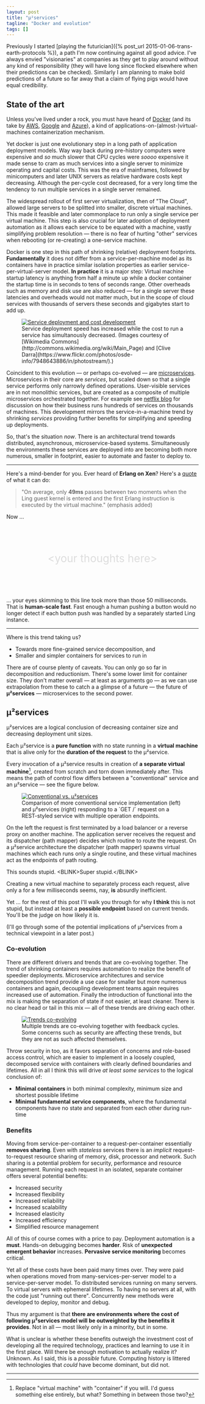 ```yaml
---
layout: post
title: "µ²services"
tagline: "Docker and evolution"
tags: []
---
```


Previously I started [playing the futurician]({% post_url 2015-01-06-trans-earth-protocols %}), a path I'm now continuing against all good advice. I've always envied "visionaries" at companies as they get to play around without any kind of responsibility (they will have long since flocked elsewhere when their predictions can be checked). Similarly I am planning to make bold predictions of a future so far away that a claim of flying pigs would have equal credibility.

## State of the art

Unless you've lived under a rock, you must have heard of
[Docker](https://www.docker.com/) (and its take by
[AWS](http://aws.amazon.com/ecs/),
[Google](https://cloud.google.com/compute/docs/containers) and
[Azure](http://news.microsoft.com/2014/10/15/dockerpr/)), a kind of
applications-on-(almost-)virtual-machines containerization mechanism.

Yet docker is just one evolutionary step in a long path of application
deployment models. Way way back during pre-history computers were
expensive and *so* much slower that CPU cycles were *soooo* expensive
it made sense to cram as much services into a single server to
minimize operating and capital costs. This was the era of mainframes,
followed by minicomputers and later UNIX servers as relative hardware
costs kept decreasing. Although the per-cycle cost decreased, for a
very long time the tendency to run multiple services in a single
server remained.

The widespread rollout of first server virtualization, then of "The
Cloud", allowed large servers to be splitted into smaller, discrete
virtual machines. This made it feasible and later commonplace to run
only a single service per virtual machine. This step is also crucial
for later adoption of deployment automation as it allows each service
to be equated with a machine, vastly simplifying problem resolution —
there is no fear of hurting "other" services when rebooting (or
re-creating) a one-service machine.

Docker is one step in this path of shrinking (relative) deployment
footprints. **Fundamentally** it does not differ from a
service-per-machine model as its containers have in practice similar
isolation properties as earlier service-per-virtual-server model. **In
practice** it is a major step: Virtual machine startup latency is
anything from half a minute up while a docker container the startup
time is in seconds to tens of seconds range. Other overheads such as
memory and disk use are also reduced — for a single server these
latencies and overheads would not matter much, but in the scope of
cloud services with thousands of servers these seconds and gigabytes
start to add up.

<figure> <a href="/assets/posts/mainframe-to-cloud.png"><img
src="/assets/posts/mainframe-to-cloud.png" alt="Service deployment and
cost development"></a>

<figcaption>Service deployment speed has increased while the cost to
run a service has simultanously decreased. (Images courtesy of [Wikimedia
Commons](http://commons.wikimedia.org/wiki/Main_Page) and
[Clive
Darra](https://www.flickr.com/photos/osde-info/7948643886/in/photostream/).)
</figcaption>

</figure>

Coincident to this evolution — or perhaps co-evolved — are
[microservices](http://www.infoq.com/interviews/adrian-cockcroft-microservices-devops). Microservices
in their core are *services*, but scaled down so that a single service
performs only narrowly defined operations. User-visible services are
in not monolithic services, but are created as a composite of multiple
microservices orchestrated together. For example see
[netflix blog](http://techblog.netflix.com/2012/06/netflix-operations-part-i-going.html)
for discussion on how their business runs hundreds of services on
thousands of machines. This development mirrors the
service-in-a-machine trend by shrinking *services* providing further
benefits for simplifying and speeding up deployments.

So, that's the situation *now*. There is an architectural trend
towards distributed, asynchronous, microservice-based
systems. Simultaneously the environments these services are deployed
into are becoming both more numerous, smaller in footprint, easier to
automate and faster to deploy to.

----

Here's a mind-bender for you. Ever heard of **Erlang on Xen**? Here's
a [quote](http://erlangonxen.org/test/latency) of what it can do:

> "On average, only **49ms** passes between two moments when the Ling
> guest kernel is entered and the first Erlang instruction is executed
> by the virtual machine." (emphasis added)

Now …

<div style="margin: 3em 0; text-align: center; font-size: 200%; color:#ddd;">
&lt;your thoughts here&gt;
</div>

… your eyes skimming to this line took more than those 50
milliseconds. That is **human-scale fast**. Fast enough a human
pushing a button would no longer detect if each button push was
handled by a separately started Ling instance.

----

Where is this trend taking us?

* Towards more fine-grained service decomposition, and
* Smaller and simpler containers for services to run in

There are of course plenty of caveats. You can only go so far in
decomposition and reductionism. There's some lower limit for container
size. They don't matter overall — at least as arguments go — as we can
use extrapolation from these to catch a a glimpse of a future — the
future of **µ²services** — microservices to the second power.

## µ²services

µ²services are a logical conclusion of decreasing container size and
decreasing deployment unit sizes.

Each µ²service is a **pure function** with no state running in a
**virtual machine** that is alive only for the **duration of the
request** to the µ²service.

Every invocation of a µ²service results in creation of **a separate
virtual machine**[^1], created from
scratch and torn down immediately after. This means the path of control
flow differs between a "conventional" service and an µ²service — see
the figure below.

<figure> <a href="/assets/posts/uuservices-comparison.svg"><img
src="/assets/posts/uuservices-comparison.svg" alt="Conventional
vs. µ²services"></a>

<figcaption>Comparison of more conventional service implementation
(left) and µ²services (right) responding to a `GET /` request
on a REST-styled service with multiple operation
endpoints.
</figcaption> </figure>

On the left the request is first terminated by a load balancer or a
reverse proxy on another machine. The application server receives the
request and its dispatcher (path mapper) decides which routine to
route the request. On a µ²service architecture the dispatcher (path
mapper) spawns virtual machines which each runs only a single routine,
and these virtual machines act as the endpoints of path routing.

This sounds stupid. &lt;BLINK&gt;Super stupid.&lt;/BLINK&gt;

Creating a new virtual machine to separately process each request,
alive only a for a few milliseconds seems, nay, **is** absurdly
inefficient.

Yet … for the rest of this post I'll walk you through for why **I
think** this is not stupid, but instead at least a **possible
endpoint** based on current trends. You'll be the judge on how likely
it is.

(I'll go through some of the potential implications of µ²services from
a technical viewpoint in a later post.)

### Co-evolution

There are different drivers and trends that are co-evolving
together. The trend of shrinking containers requires automation to
realize the benefit of speedier deployments. Microservice
architectures and service decomposition trend provide a use case for
smaller but more numerous containers and again, decoupling development
teams again requires increased use of automation. Finally the
introduction of functional into the mix is making the separation of
state if not easier, at least cleaner. There is no clear head or tail
in this mix — all of these trends are driving each other.

<figure> <a href="/assets/posts/uuservices-drivers.svg"><img
src="/assets/posts/uuservices-drivers.svg" alt="Trends
co-evolving"></a>

<figcaption>Multiple trends are co-evolving together with feedback
cycles. Some concerns such as security are affecting these trends, but
they are not as such affected themselves.
</figcaption> </figure>

Throw security in too, as it favors separation of concerns and
role-based access control, which are easier to implement in a loosely
coupled, decomposed service with containers with clearly defined
boundaries and lifetimes. All in all I think this will drive *at least
some services* to the logical conclusion of:

* **Minimal containers** in both minimal complexity, minimum size and
  shortest possible lifetime
* **Minimal fundamental service components**, where the fundamental
  components have no state and separated from each other during
  run-time

### Benefits

Moving from service-per-container to a request-per-container
essentially **removes sharing**. Even with *stateless* services there
is an *implicit* request-to-request resource sharing of memory, disk,
processor and network. Such sharing is a potential problem for
security, performance and resource management. Running each request in
an isolated, separate container offers several potential benefits:

* Increased security
* Increased flexibility
* Increased reliability
* Increased scalability
* Increased elasticity
* Increased efficiency
* Simplified resource management

All of this of course comes with a price to pay. Deployment automation
is a **must**. Hands-on debugging becomes **harder**. Risk of
**unexpected emergent behavior** increases. **Pervasive service
monitoring** becomes critical.

Yet all of these costs have been paid many times over. They were paid
when operations moved from many-services-per-server model to a
service-per-server model. To distributed services running on many
servers. To virtual servers with ephemeral lifetimes. To having no
servers at all, with the code just "running out there". Concurrently
new methods were developed to deploy, monitor and debug.

Thus my argument is that **there are environments where the cost of
following µ²services model will be outweighted by the benefits it
provides**. Not in all — most likely only in a minority, but in some.

What is unclear is whether these benefits outweigh the investment cost
of developing all the required technology, practices and learning to
use it in the first place. Will there be enough motivation to actually
realize it? Unknown. As I said, this is a *possible* future. Computing
history is littered with technologies that *could* have become
dominant, but did not.

----

[^1]: Replace "virtual machine" with "container" if you will. I'd guess something else entirely, but what?  Something in between those two?
